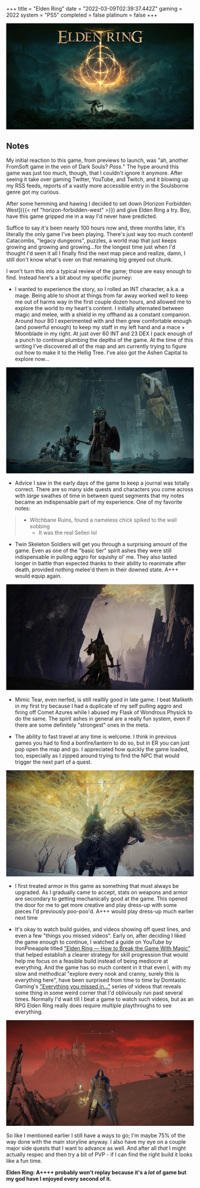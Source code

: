 +++
title = "Elden Ring"
date = "2022-03-09T02:39:37.442Z"
gaming = 2022
system = "PS5"
completed = false
platinum = false
+++

![Boxart](images/boxart.jpg)

## Notes

My initial reaction to this game, from previews to launch, was "ah, another FromSoft game in the vein of Dark Souls? *Pass.*" The hype around this game was just too much, though, that I couldn't ignore it anymore. After seeing it take over gaming Twitter, YouTube, and Twitch, and it blowing up my RSS feeds, reports of a vastly more accessible entry in the Soulsborne genre got my curious.

After some hemming and hawing I decided to set down [Horizon Forbidden West]({{< ref "horizon-forbidden-west" >}}) and give Elden Ring a try. Boy, have this game gripped me in a way I'd never have predicted.

Suffice to say it's been nearly 100 hours now and, three months later, it's literally the only game I've been playing. There's just way too much content! Catacombs, "legacy dungeons", puzzles, a world map that just keeps growing and growing and growing...for the longest time just when I'd thought I'd seen it all I finally find the next map piece and realize, damn, I still don't know what's over on that remaining big greyed out chunk.

I won't turn this into a typical review of the game; those are easy enough to find. Instead here's a bit about my specific journey:

- I wanted to experience the story, so I rolled an INT character, a.k.a. a mage. Being able to shoot at things from far away worked well to keep me out of harms way in the first couple dozen hours, and allowed me to explore the world to my heart's content. I initially alternated between magic and melee, with a shield in my offhand as a constant companion. Around hour 80 I experimented with and then grew comfortable enough (and powerful enough) to keep my staff in my left hand and a mace + Moonblade in my right. At just over 60 INT and 23 DEX I pack enough of a punch to continue plumbing the depths of the game. At the time of this writing I've discovered all of the map and am currently trying to figure out how to make it to the Hellig Tree. I've also got the Ashen Capital to explore now...

![Still not sure what's going on with these little guys. They remind me of Bloodborne...](images/IMG_1984.jpg)

- Advice I saw in the early days of the game to keep a journal was totally correct. There are so many side quests and characters you come across with *large* swathes of time in between quest segments that my notes became an indispensable part of my experience. One of my favorite notes:

> - Witchbane Ruins, found a nameless chick spiked to the wall sobbing
>    - It was the real Sellen lol

- Twin Skeleton Soldiers will get you through a surprising amount of the game. Even as one of the "basic tier" spirit ashes they were still indispensable in pulling aggro for squishy ol' me. They also lasted longer in battle than expected thanks to their ability to reanimate after death, provided nothing melee'd them in their downed state. A+++ would equip again.

![Dangerous silhouette; combat evolved](images/IMG_2059.jpg)

- Mimic Tear, even nerfed, is still realllly good in late game. I beat Maliketh in my first try because I had a duplicate of my self pulling aggro and firing off Comet Azures while I abused my Flask of Wondrous Physick to do the same. The spirit ashes in general are a really fun system, even if there are some definitely "strongest" ones in the meta.

- The ability to fast travel at any time is welcome. I think in previous games you had to find a bonfire/lantern to do so, but in ER you can just pop open the map and go. I appreciated how quickly the game loaded, too, especially as I zipped around trying to find the NPC that would trigger the next part of a quest.

![Crystals on fire](images/IMG_2216.jpg)

- I first treated armor in this game as something that must always be upgraded. As I gradually came to accept, stats on weapons and armor are secondary to getting mechanically good at the game. This opened the door for me to get more creative and play dress-up with some pieces I'd previously poo-poo'd. A+++ would play dress-up much earlier next time

- It's okay to watch build guides, and videos showing off quest lines, and even a few "things you missed videos". Early on, after deciding I liked the game enough to continue, I watched a guide on YouTube by IronPineapple titled ["Elden Ring — How to Break the Game With Magic"](https://www.youtube.com/watch?v=xCu8PBoj-Ks) that helped establish a clearer strategy for skill progression that would help me focus on a feasible build instead of being mediocre at everything. And the game has so much content in it that even I, with my slow and methodical "explore every nook and cranny, surely this is everything here", have been surprised from time to time by Domtastic Gaming's ["Everything you missed in..."](https://www.youtube.com/watch?v=HTzI-k3qZTs) series of videos that reveals some thing in some weird corner that I'd obliviously run past several times. Normally I'd wait till I beat a game to watch such videos, but as an RPG Elden Ring really does require multiple playthroughs to see everything.

![Red, White, and Blue](images/IMG_2215.jpg)

So like I mentioned earlier I still have a ways to go; I'm maybe 75% of the way done with the main storyline anyway. I also have my eye on a couple major side quests that I want to advance as well. And after all *that* I might actually respec and then try a bit of PVP - if I can find the right build it looks like a fun time.

**Elden Ring: A++++ probably won't replay because it's a *lot* of game but my god have I enjoyed every second of it.**
